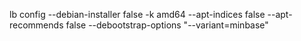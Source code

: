 lb config --debian-installer false -k amd64 --apt-indices false --apt-recommends false --debootstrap-options "--variant=minbase"
